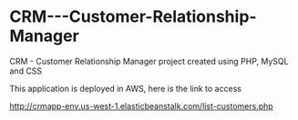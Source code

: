 # CRM---Customer-Relationship-Manager
CRM - Customer Relationship Manager project created using PHP, MySQL and CSS

This application is deployed in AWS, here is the link to access

http://crmapp-env.us-west-1.elasticbeanstalk.com/list-customers.php
